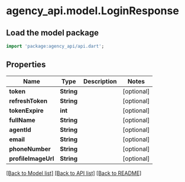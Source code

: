 # agency_api.model.LoginResponse

## Load the model package
```dart
import 'package:agency_api/api.dart';
```

## Properties
Name | Type | Description | Notes
------------ | ------------- | ------------- | -------------
**token** | **String** |  | [optional] 
**refreshToken** | **String** |  | [optional] 
**tokenExpire** | **int** |  | [optional] 
**fullName** | **String** |  | [optional] 
**agentId** | **String** |  | [optional] 
**email** | **String** |  | [optional] 
**phoneNumber** | **String** |  | [optional] 
**profileImageUrl** | **String** |  | [optional] 

[[Back to Model list]](../README.md#documentation-for-models) [[Back to API list]](../README.md#documentation-for-api-endpoints) [[Back to README]](../README.md)


